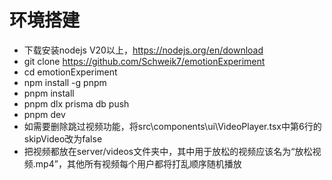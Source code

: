 # 环境搭建
- 下载安装nodejs V20以上，https://nodejs.org/en/download
- git clone https://github.com/Schweik7/emotionExperiment
- cd emotionExperiment
- npm install -g pnpm
- pnpm install
- pnpm dlx prisma db push
- pnpm dev
- 如需要删除跳过视频功能，将src\components\ui\VideoPlayer.tsx中第6行的skipVideo改为false
- 把视频都放在server/videos文件夹中，其中用于放松的视频应该名为“放松视频.mp4”，其他所有视频每个用户都将打乱顺序随机播放
